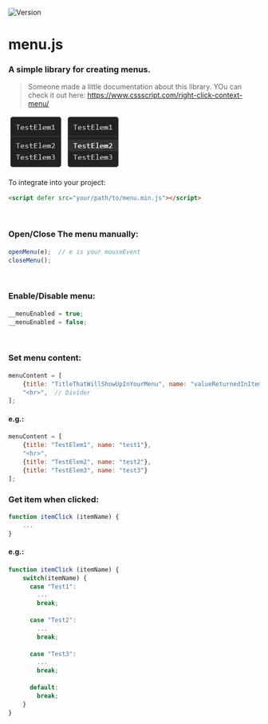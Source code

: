 ![Version](https://img.shields.io/badge/Version-v1.0-brightgreen.svg)

# menu.js
### A simple library for creating menus.

> Someone made a little documentation about this library. YOu can check it out here: https://www.cssscript.com/right-click-context-menu/

![Menu Preview](https://github.com/KargJonas/random/blob/master/menu.js/preview2.png)
![Menu Preview](https://github.com/KargJonas/random/blob/master/menu.js/preview-hover2.png)

To integrate into your project:
```html
<script defer src="your/path/to/menu.min.js"></script>
```
<br>

### Open/Close The menu manually:
```js
openMenu(e);  // e is your mouseEvent
closeMenu();
```
<br>

### Enable/Disable menu:
```js
__menuEnabled = true;
__menuEnabled = false;
```
<br>

### Set menu content:
```js
menuContent = [
    {title: "TitleThatWillShowUpInYourMenu", name: "valueReturnedInItemClickFunction"},
    "<hr>",  // Divider
];
```
#### e.g.:
```js
menuContent = [
    {title: "TestElem1", name: "test1"},
    "<hr>",
    {title: "TestElem2", name: "test2"},
    {title: "TestElem3", name: "test3"}
];
```

### Get item when clicked:
```js
function itemClick (itemName) {
    ...
}
```
#### e.g.:
```js
function itemClick (itemName) {
    switch(itemName) {
      case "Test1":
        ...
        break;
        
      case "Test2":
        ...
        break;
        
      case "Test3":
        ...
        break;
        
      default:
        break;
    }
}
```
